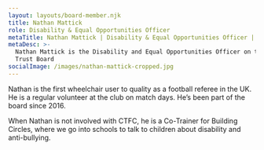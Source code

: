 ```yaml
---
layout: layouts/board-member.njk
title: Nathan Mattick
role: Disability & Equal Opportunities Officer
metaTitle: Nathan Mattick | Disability & Equal Opportunities Officer | Robins Trust
metaDesc: >-
  Nathan Mattick is the Disability and Equal Opportunities Officer on the Robins
  Trust Board
socialImage: /images/nathan-mattick-cropped.jpg
---
```


Nathan is the first wheelchair user to quality as a football referee in the UK. He is a regular volunteer at the club on match days. He’s been part of the board since 2016.

When Nathan is not involved with CTFC, he is a Co-Trainer for Building Circles, where we go into schools to talk to children about disability and anti-bullying.

